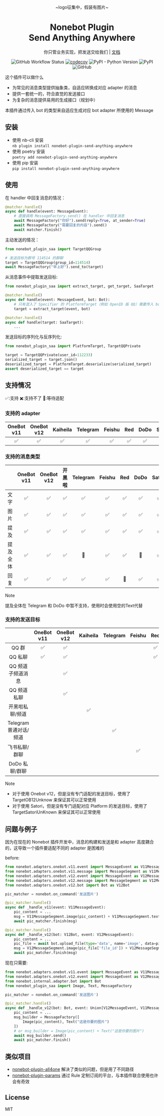 <div align="center">

~logo征集中，假装有图片~

# Nonebot Plugin<br>Send Anything Anywhere

你只管业务实现，把发送交给我们 | [文档](https://send-anything-anywhere.felinae98.cn/)

![GitHub Workflow Status](https://img.shields.io/github/actions/workflow/status/felinae98/nonebot-plugin-send-anything-anywhere/test.yml)
[![codecov](https://codecov.io/gh/MountainDash/nonebot-plugin-send-anything-anywhere/graph/badge.svg?token=7EV2hcYx8d)](https://codecov.io/gh/MountainDash/nonebot-plugin-send-anything-anywhere)
![PyPI - Python Version](https://img.shields.io/pypi/pyversions/nonebot-plugin-send-anything-anywhere)
![PyPI](https://img.shields.io/pypi/v/nonebot-plugin-send-anything-anywhere)
![GitHub](https://img.shields.io/github/license/felinae98/nonebot-plugin-send-anything-anywhere)

</div>

这个插件可以做什么

- 为常见的消息类型提供抽象类，自适应转换成对应 adapter 的消息
- 提供一套统一的，符合直觉的发送接口
- 为复杂的消息提供易用的生成接口（规划中）

本插件通过传入 bot 的类型来自适应生成对应 bot adapter 所使用的 Message

## 安装

- 使用 nb-cli 安装  
  `nb plugin install nonebot-plugin-send-anything-anywhere`
- 使用 poetry 安装  
  `poetry add nonebot-plugin-send-anything-anywhere`
- 使用 pip 安装  
  `pip install nonebot-plugin-send-anything-anywhere`

## 使用

在 handler 中回复消息的情况：

```python
@matcher.handle()
async def handle(event: MessageEvent):
    # 直接调用 MessageFactory.send() 在 handler 中回复消息
    await MessageFactory("你好").send(reply=True, at_sender=True)
    await MessageFactory("需要回复的内容").send()
    await matcher.finish()
```

主动发送的情况：

```python
from nonebot_plugin_saa import TargetQQGroup

# 发送目标为群号 114514 的群聊
target = TargetQQGroup(group_id=114514)
await MessageFactory("早上好").send_to(target)
```

从消息事件中提取发送目标:

```python
from nonebot_plugin_saa import extract_target, get_target, SaaTarget

@matcher.handle()
async def handle(event: MessageEvent, bot: Bot):
    # 只有混入了 Specifier 的 PlatformTarget（例如 OpenID 版 QQ）需要传入 bot
    target = extract_target(event, bot)

@matcher.handle()
async def handle(target: SaaTarget):
    ...
```

发送目标的序列化与反序列化:

```python
from nonebot_plugin_saa import PlatformTarget, TargetQQPrivate

target = TargetQQPrivate(user_id=112233)
serialized_target = target.json()
deserialized_target = PlatformTarget.deserialize(serialized_target)
assert deserialized_target == target
```

## 支持情况

✅:支持 ✖️:支持不了 🚧:等待适配

### 支持的 adapter

| OneBot v11 | OneBot v12 | Kaiheila | Telegram | Feishu | Red | DoDo | Satori |
| :--------: | :--------: | :------: | :------: | :----: | :-: | :--: | :----: |
|     ✅     |     ✅     |    ✅    |    ✅    |   ✅   | ✅  |  ✅  |   ✅   |

### 支持的消息类型

|          | OneBot v11 | OneBot v12 | 开黑啦 | Telegram | Feishu | Red | DoDo | Satori |
| :------: | :--------: | :--------: | :----: | :------: | :----: | :-: | :--: | :----: |
|   文字   |     ✅     |     ✅     |   ✅   |    ✅    |   ✅   | ✅  |  ✅  |  ✅   |
|   图片   |     ✅     |     ✅     |   ✅   |    ✅    |   ✅   | ✅  |  ✅  | ✅   |
|   提及   |     ✅     |     ✅     |   ✅   |    ✅    |   ✅   | ✅  |  ✅  | ✅   |
| 提及全体 |     ✅     |     ✅     |   ✅   |    🚧    |   ✅   | ✅  |  🚧  | ✅   |
|   回复   |     ✅     |     ✅     |   ✅   |    ✅    |   ✅   | 🚧  |  ✅  | ✅   |

> [!NOTE]
> 提及全体在 Telegram 和 DoDo 中暂不支持，使用时会使用空的Text代替

### 支持的发送目标

|                        | OneBot v11 | OneBot v12 | Kaiheila | Telegram | Feishu | Red | DoDo |     Satori     |
| :--------------------: | :--------: | :--------: | :------: | :------: | :----: | :-: | :--: | :------------: |
|         QQ 群          |     ✅     |     ✅     |          |          |        | ✅  |      |       ✅       |
|        QQ 私聊         |     ✅     |     ✅     |          |          |        | ✅  |      |       ✅       |
|   QQ 频道子频道消息    |            |     ✅     |          |          |        |     |      |                |
|      QQ 频道私聊       |            |     ✅     |          |          |        |     |      |                |
|    开黑啦私聊/频道     |            |            |    ✅    |          |        |     |      |       ✅       |
| Telegram 普通对话/频道 |            |            |          |    ✅    |        |     |      | ✅(仅普通对话) |
|     飞书私聊/群聊      |            |            |          |          |   ✅   |     |      |       ✅       |
|     DoDo 私聊/群聊     |            |            |          |          |        |     |  ✅  |                |

> [!NOTE]
>
> - 对于使用 Onebot v12，但是没有专门适配的发送目标，使用了 TargetOB12Unknow 来保证其可以正常使用
> - 对于使用 Satori，但是没有专门适配对应 Platform 的发送目标，使用了 TargetSatoriUnKnown 来保证其可以正常使用

## 问题与例子

因为在现在的 Nonebot 插件开发中，消息的构建和发送是和 adapter 高度耦合的，这导致一个插件要适配不同的 adapter 是困难的

before:

```python
from nonebot.adapters.onebot.v11.event import MessageEvent as V11MessageEvent
from nonebot.adapters.onebot.v11.message import MessageSegment as V11MessageSegment
from nonebot.adapters.onebot.v12.event import MessageEvent as V12MessageEvent
from nonebot.adapters.onebot.v12.message import MessageSegment as V12MessageSegment
from nonebot.adapters.onebot.v12.bot import Bot as V12Bot

pic_matcher = nonebot.on_command('发送图片')

@pic_matcher.handle()
async def _handle_v11(event: V11MessageEvent):
    pic_content = ...
    msg = V11MessageSegment.image(pic_content) + V11MessageSegment.text("这是你要的图片")
    await pic_matcher.finish(msg)

@pic_matcher.handle()
async def _handle_v12(bot: V12Bot, event: V12MessageEvent):
    pic_content = ...
    pic_file = await bot.upload_file(type='data', name='image', data=pic_content)
    msg = V12MessageSegment.image(pic_file['file_id']) + V12MessageSegment.text("这是你要的图片")
    await pic_matcher.finish(msg)
```

现在只需要:

```python
from nonebot.adapters.onebot.v11.event import MessageEvent as V11MessageEvent
from nonebot.adapters.onebot.v12.event import MessageEvent as V12MessageEvent
from nonebot.internal.adapter.bot import Bot
from nonebot_plugin_saa import Image, Text, MessageFactory

pic_matcher = nonebot.on_command('发送图片')

@pic_matcher.handle()
async def _handle_v12(bot: Bot, event: Union[V12MessageEvent, V11MessageEvent]):
    pic_content = ...
    msg_builder = MessageFactory([
        Image(pic_content), Text("这是你要的图片")
    ])
    # or msg_builder = Image(pic_content) + Text("这是你要的图片")
    await msg_builder.send()
    await pic_matcher.finish()
```

## 类似项目

- [nonebot-plugin-all4one](https://github.com/nonepkg/nonebot-plugin-all4one) 解决了类似的问题，但是用了不同路径
- [nonebot-plugin-params](https://github.com/iyume/nonebot-plugin-params) 通过 Rule 定制订阅的平台，与本插件联合使用也许会有奇效

## License

MIT
